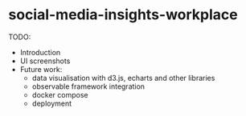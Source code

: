 # social-media-insights-workplace

TODO:

- Introduction
- UI screenshots
- Future work:
  - data visualisation with d3.js, echarts and other libraries
  - observable framework integration
  - docker compose
  - deployment
